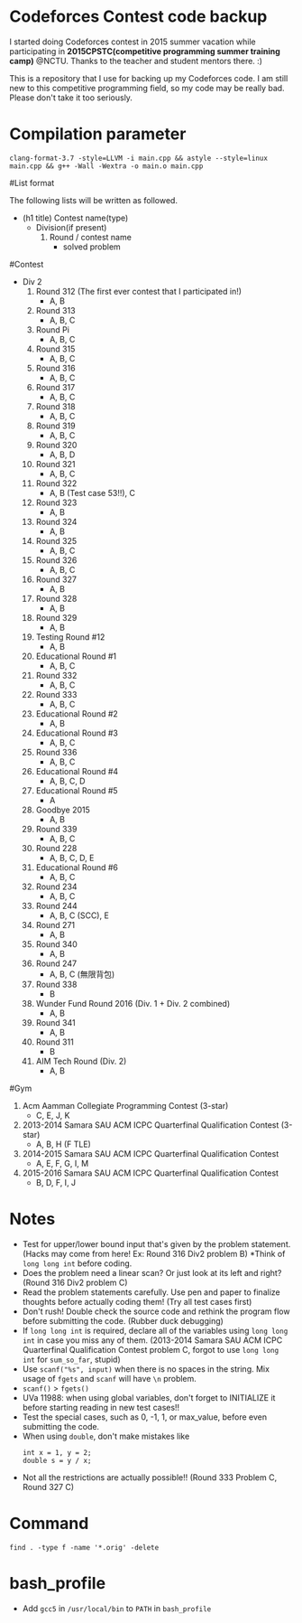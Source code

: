# Codeforces Contest code backup

I started doing Codeforces contest in 2015 summer vacation while participating in **2015CPSTC(competitive programming summer training camp)** @NCTU. Thanks to the teacher and student mentors there. :)

This is a repository that I use for backing up my Codeforces code. I am still new to this competitive programming field, so my code may be really bad. Please don't take it too seriously.

# Compilation parameter

`clang-format-3.7 -style=LLVM -i main.cpp && astyle --style=linux main.cpp && g++ -Wall -Wextra -o main.o main.cpp`

#List format

The following lists will be written as followed.

* (h1 title) Contest name(type)
    * Division(if present)
        1. Round / contest name
            * solved problem

#Contest

* Div 2
    1. Round 312 (The first ever contest that I participated in!)
        * A, B
    2. Round 313
        * A, B, C
    3. Round Pi
        * A, B, C
    4. Round 315
        * A, B, C
    5. Round 316
        * A, B, C
    6. Round 317
        * A, B, C
    7. Round 318
        * A, B, C
    8. Round 319
        * A, B, C
    9. Round 320
        * A, B, D
    10. Round 321
        * A, B, C
    11. Round 322
        * A, B (Test case 53!!), C
    12. Round 323
        * A, B
    13. Round 324
        * A, B
    14. Round 325
        * A, B, C
    15. Round 326
        * A, B, C
    16. Round 327
        * A, B
    17. Round 328
        * A, B
    18. Round 329
        * A, B
    19. Testing Round #12
        * A, B
    20. Educational Round #1
        * A, B, C
    21. Round 332
        * A, B, C
    22. Round 333
        * A, B, C
    23. Educational Round #2
        * A, B
    24. Educational Round #3
        * A, B, C
    25. Round 336
        * A, B, C
    26. Educational Round #4
        * A, B, C, D
    27. Educational Round #5
        * A
    28. Goodbye 2015
        * A, B
    29. Round 339
        * A, B, C
    30. Round 228
        * A, B, C, D, E
    31. Educational Round #6
        * A, B, C
    32. Round 234
        * A, B, C
    33. Round 244
        * A, B, C (SCC), E
    34. Round 271
        * A, B
    35. Round 340
        * A, B
    36. Round 247
        * A, B, C (無限背包)
    37. Round 338
        * B
    38. Wunder Fund Round 2016 (Div. 1 + Div. 2 combined)
        * A, B
    39. Round 341
        * A, B
    40. Round 311
        * B
    41. AIM Tech Round (Div. 2)
        * A, B

#Gym

1. Acm Aamman Collegiate Programming Contest (3-star)
    * C, E, J, K
2. 2013-2014 Samara SAU ACM ICPC Quarterfinal Qualification Contest (3-star)
    * A, B, H (F TLE)
3. 2014-2015 Samara SAU ACM ICPC Quarterfinal Qualification Contest
    * A, E, F, G, I, M
4. 2015-2016 Samara SAU ACM ICPC Quarterfinal Qualification Contest
    * B, D, F, I, J

# Notes

* Test for upper/lower bound input that's given by the problem statement. (Hacks may come from here! Ex: Round 316 Div2 problem B)
*Think of `long long int` before coding.
* Does the problem need a linear scan? Or just look at its left and right? (Round 316 Div2 problem C)
* Read the problem statements carefully. Use pen and paper to finalize thoughts before actually coding them! (Try all test cases first)
* Don't rush! Double check the source code and rethink the program flow before submitting the code. (Rubber duck debugging)
* If `long long int` is required, declare all of the variables using `long long int` in case you miss any of them. (2013-2014 Samara SAU ACM ICPC Quarterfinal Qualification Contest problem C, forgot to use `long long int` for `sum_so_far`, stupid)
* Use `scanf("%s", input)` when there is no spaces in the string. Mix usage of `fgets` and `scanf` will have `\n` problem.
* `scanf()` > `fgets()`
* UVa 11988: when using global variables, don't forget to INITIALIZE it before starting reading in new test cases!!
* Test the special cases, such as 0, -1, 1, or max_value, before even submitting the code.
* When using `double`, don't make mistakes like
  ```
  int x = 1, y = 2;
  double s = y / x;
  ```
* Not all the restrictions are actually possible!! (Round 333 Problem C, Round 327 C)


# Command

`find . -type f -name '*.orig' -delete`

# bash_profile

* Add `gcc5` in `/usr/local/bin` to `PATH` in `bash_profile`
